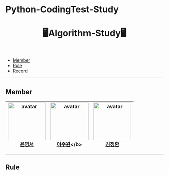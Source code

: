 # Python-CodingTest-Study
<div align="center">
  <h1>🖥Algorithm-Study🖥</h1>
</div>
<br/>

- [Member](#Member)
- [Rule](#Rule)
- [Record](#Record)

---

## Member   
| <img src='https://i.namu.wiki/i/AzBBoyawsmnw6ZS_rUo6a6fgvCRwrd6wuaecq6O3hGTuYdFz6NRB_k32VXgmOseF5ihOQ2xI2LWn43ZTZYQ7lw.webp' width='120px' height='120px' alt='avatar'/><br/><b>[윤영서](https://github.com/sdfjkj)</b> |  <img src='https://i.namu.wiki/i/AzBBoyawsmnw6ZS_rUo6a6fgvCRwrd6wuaecq6O3hGTuYdFz6NRB_k32VXgmOseF5ihOQ2xI2LWn43ZTZYQ7lw.webp' width='120px' height='120px' alt='avatar'/><br/><b>[이주원]([https://github.com/hjyeeoonng](https://github.com/sdfjkj))</b>  |  <img src='https://i.namu.wiki/i/AzBBoyawsmnw6ZS_rUo6a6fgvCRwrd6wuaecq6O3hGTuYdFz6NRB_k32VXgmOseF5ihOQ2xI2LWn43ZTZYQ7lw.webp' width='120px' height='120px' alt='avatar'/><br/><b>[김정환](https://github.com/sdfjkj)</b>  | 
| :--------------------------------------------------------------------------------------------------------------------------------------------------------------------------------------------------------: | :--------------------------------------------------------------------------------------------------------------------------------------------------------: | :-----------------------------------------------------------------------------------------------------------------------------------------------------------------------------------------------------: | 

---

## Rule

